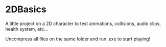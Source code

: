 # 2DBasics
A little project on a 2D character to test animations, collisions, audio clips, health system, etc...

Uncompress all files on the same folder and run .exe to start playing!
